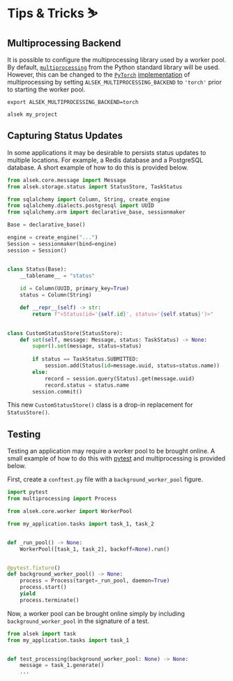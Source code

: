 # Tips & Tricks ⛷️

## Multiprocessing Backend

It is possible to configure the multiprocessing library used by a worker pool.
By default, [`multiprocessing`](https://docs.python.org/3/library/multiprocessing.html) from 
the Python standard library will be used. However, this can be changed to the [`PyTorch`](https://pytorch.org)
[implementation](https://pytorch.org/docs/stable/multiprocessing.html) of multiprocessing
by setting `ALSEK_MULTIPROCESSING_BACKEND` to `'torch'` prior to starting the worker pool.

```shell
export ALSEK_MULTIPROCESSING_BACKEND=torch

alsek my_project
```

## Capturing Status Updates

In some applications it may be desirable to persists status updates 
to multiple locations. For example, a Redis database and a PostgreSQL database.
A short example of how to do this is provided below.

```python
from alsek.core.message import Message
from alsek.storage.status import StatusStore, TaskStatus

from sqlalchemy import Column, String, create_engine
from sqlalchemy.dialects.postgresql import UUID
from sqlalchemy.orm import declarative_base, sessionmaker

Base = declarative_base()

engine = create_engine("...")
Session = sessionmaker(bind=engine)
session = Session()


class Status(Base):
    __tablename__ = "status"
    
    id = Column(UUID, primary_key=True)
    status = Column(String)

    def __repr__(self) -> str:
        return f"<Status(id='{self.id}', status='{self.status}')>"

    
class CustomStatusStore(StatusStore):
    def set(self, message: Message, status: TaskStatus) -> None:
        super().set(message, status=status)
        
        if status == TaskStatus.SUBMITTED:
            session.add(Status(id=message.uuid, status=status.name))
        else:
            record = session.query(Status).get(message.uuid)
            record.status = status.name
        session.commit()
```

This new `CustomStatusStore()` class is a drop-in replacement for `StatusStore()`.

## Testing

Testing an application may require a worker pool to be brought online.
A small example of how to do this with [pytest](https://docs.pytest.org/en/stable) 
and multiprocessing is provided below.

First, create a `conftest.py` file with a `background_worker_pool` figure. 

```python
import pytest
from multiprocessing import Process

from alsek.core.worker import WorkerPool

from my_application.tasks import task_1, task_2


def _run_pool() -> None:
    WorkerPool([task_1, task_2], backoff=None).run()


@pytest.fixture()
def background_worker_pool() -> None:
    process = Process(target=_run_pool, daemon=True)
    process.start()
    yield 
    process.terminate()
```

Now, a worker pool can be brought online simply by including
`background_worker_pool` in the signature of a test.

```python
from alsek import task
from my_application.tasks import task_1


def test_processing(background_worker_pool: None) -> None:
    message = task_1.generate()
    ...
```
